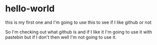 # hello-world
this is my first one and I'm going to use this to see if I like github or not

So I'm checking out what github is and if I like it I'm going to use it with pastebin but if I don't then well I'm not going to use it.
